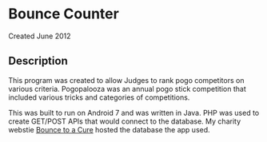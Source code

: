 # Bounce Counter 
Created June 2012

## Description

This program was created to allow Judges to rank pogo competitors on various criteria.  Pogopalooza was an annual pogo stick competition that included various tricks and categories of competitions.  

This was built to run on Android 7 and was written in Java.  PHP was used to create GET/POST APIs that would connect to the database.  My charity webstie [Bounce to a Cure](http://bouncetoacure.com/) hosted the database the app used.

